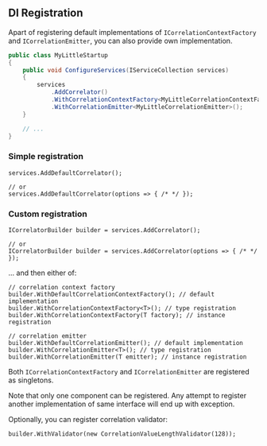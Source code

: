 ## DI Registration

Apart of registering default implementations of `ICorrelationContextFactory` and `ICorrelationEmitter`, you can
also provide own implementation.

```csharp
public class MyLittleStartup
{
    public void ConfigureServices(IServiceCollection services)
    {
        services
            .AddCorrelator()
            .WithCorrelationContextFactory<MyLittleCorrelationContextFactory>()
            .WithCorrelationEmitter<MyLittleCorrelationEmitter>();
    }

    // ...
}
```

### Simple registration

```
services.AddDefaultCorrelator();

// or
services.AddDefaultCorrelator(options => { /* */ });
```

### Custom registration

```
ICorrelatorBuilder builder = services.AddCorrelator();

// or
ICorrelatorBuilder builder = services.AddCorrelator(options => { /* */ });
```

... and then either of:
```
// correlation context factory
builder.WithDefaultCorrelationContextFactory(); // default implementation
builder.WithCorrelationContextFactory<T>(); // type registration
builder.WithCorrelationContextFactory(T factory); // instance registration

// correlation emitter
builder.WithDefaultCorrelationEmitter(); // default implementation
builder.WithCorrelationEmitter<T>(); // type registration
builder.WithCorrelationEmitter(T emitter); // instance registration
```

Both `ICorrelationContextFactory` and `ICorrelationEmitter` are registered as singletons.

Note that only one component can be registered. Any attempt to register another implementation of same interface will
end up with exception.

Optionally, you can register correlation validator:
```
builder.WithValidator(new CorrelationValueLengthValidator(128));
```
